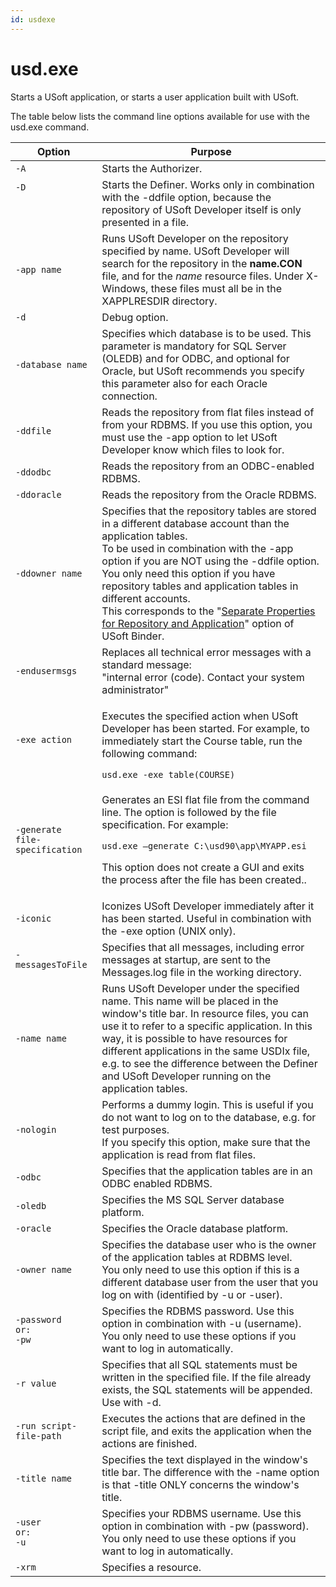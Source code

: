 ```yaml
---
id: usdexe
---
```


# usd.exe

Starts a USoft application, or starts a user application built with USoft.

The table below lists the command line options available for use with the usd.exe command.

|**Option**|**Purpose**|
|--------|--------|
|`-A`    |Starts the Authorizer.|
|`-D`<p> </p>|Starts the Definer. Works only in combination with the -ddfile option, because the repository of USoft Developer itself is only presented in a file.|
|`-app name`|Runs USoft Developer on the repository specified by name. USoft Developer will search for the repository in the **name.CON** file, and for the *name* resource files. Under X-Windows, these files must all be in the XAPPLRESDIR directory.|
|`-d`    |Debug option.|
|`-database name`|Specifies which database is to be used. This parameter is mandatory for SQL Server (OLEDB) and for ODBC, and optional for Oracle, but USoft recommends you specify this parameter also for each Oracle connection.|
|`-ddfile`|Reads the repository from flat files instead of from your RDBMS. If you use this option, you must use the -app option to let USoft Developer know which files to look for.|
|`-ddodbc`|Reads the repository from an ODBC-enabled RDBMS.|
|`-ddoracle`|Reads the repository from the Oracle RDBMS.|
|`-ddowner name`|Specifies that the repository tables are stored in a different database account than the application tables.<br/>			To be used in combination with the -app option if you are NOT using the -ddfile option.<br/>			You only need this option if you have repository tables and application tables in different accounts.<br/>			This corresponds to the "[Separate Properties for Repository and Application](/docs/USoft_for_administrators/USoft_Binder/USoft_Binder_for_administrators.md)" option of USoft Binder.|
|`-endusermsgs`|Replaces all technical error messages with a standard message:<br/>			"internal error (code). Contact your system administrator"|
|`-exe action`|<p>Executes the specified action when USoft Developer has been started. For example, to immediately start the Course table, run the following command:</p>`usd.exe -exe table(COURSE)`|
|`-generate file-specification`|<p>Generates an ESI flat file from the command line. The option is followed by the file specification. For example:</p>`usd.exe –generate C:\usd90\app\MYAPP.esi`<p>This option does not create a GUI and exits the process after the file has been created..</p>|
|`-iconic`|Iconizes USoft Developer immediately after it has been started. Useful in combination with the -exe option (UNIX only).|
|`-messagesToFile`|Specifies that all messages, including error messages at startup, are sent to the Messages.log file in the working directory.|
|`-name name`|Runs USoft Developer under the specified name. This name will be placed in the window's title bar. In resource files, you can use it to refer to a specific application. In this way, it is possible to have resources for different applications in the same USDIx file, e.g. to see the difference between the Definer and USoft Developer running on the application tables.|
|`-nologin`|Performs a dummy login. This is useful if you do not want to log on to the database, e.g. for test purposes.<br/>			If you specify this option, make sure that the application is read from flat files.|
|`-odbc` |Specifies that the application tables are in an ODBC enabled RDBMS.|
|`-oledb`|Specifies the MS SQL Server database platform.|
|`-oracle`|Specifies the Oracle database platform.|
|`-owner name`|Specifies the database user who is the owner of the application tables at RDBMS level.<br/>			You only need to use this option if this is a different database user from the user that you log on with (identified by -u or -user).|
|<pre><code>-password <br/>or:<br/>-pw </code></pre>|Specifies the RDBMS password. Use this option in combination with -u (username).<br/>			You only need to use these options if you want to log in automatically.|
|`-r value`|Specifies that all SQL statements must be written in the specified file. If the file already exists, the SQL statements will be appended. Use with -d.|
|`-run script-file-path`|Executes the actions that are defined in the script file, and exits the application when the actions are finished.|
|`-title name`|Specifies the text displayed in the window's title bar. The difference with the -name option is that -title ONLY concerns the window's title.|
|<pre><code>-user <br/>or:<br/>-u </code></pre>|Specifies your RDBMS username. Use this option in combination with -pw (password).<br/>			You only need to use these options if you want to log in automatically.|
|`-xrm`  |Specifies a resource.|



 
